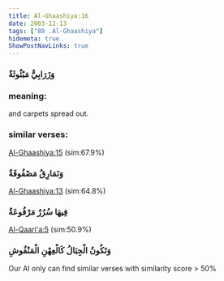 ```yaml
---
title: Al-Ghaashiya:16
date: 2003-12-13
tags: ["88 .Al-Ghaashiya"]
hidemeta: true 
ShowPostNavLinks: true 
---
```

### وَزَرَابِيُّ مَبْثُوثَةٌ
### meaning: 
and carpets spread out.
### similar verses: 

[Al-Ghaashiya:15](/88/15) (sim:67.9%)

### وَنَمَارِقُ مَصْفُوفَةٌ

[Al-Ghaashiya:13](/88/13) (sim:64.8%)

### فِيهَا سُرُرٌ مَرْفُوعَةٌ

[Al-Qaari'a:5](/101/5) (sim:50.9%)

### وَتَكُونُ الْجِبَالُ كَالْعِهْنِ الْمَنْفُوشِ

Our AI only can find similar verses with similarity score > 50% 

